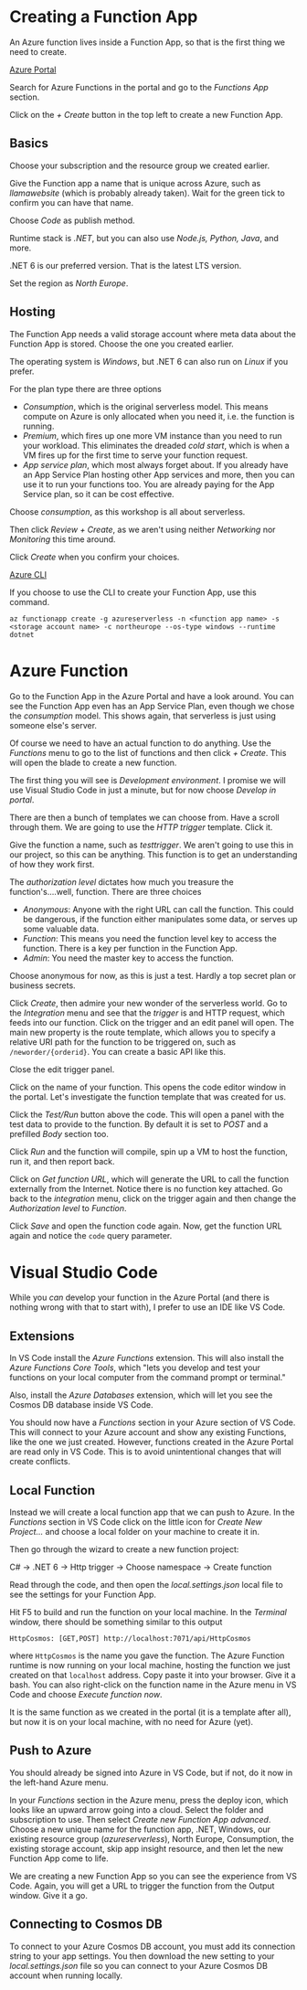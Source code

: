 # Creating a Function App

An Azure function lives inside a Function App, so that is the first thing we need to create. 

<u>Azure Portal</u>

Search for Azure Functions in the portal and go to the *Functions App* section. 

Click on the *+ Create* button in the top left to create a new Function App. 

## Basics

Choose your subscription and the resource group we created earlier. 

Give the Function app a name that is unique across Azure, such as *llamawebsite* (which is probably already taken). Wait for the green tick to confirm you can have that name.

Choose *Code* as publish method. 

Runtime stack is *.NET*, but you can also use *Node.js, Python, Java*, and more.

.NET 6 is our preferred version. That is the latest LTS version.

Set the region as *North Europe*.

## Hosting

The Function App needs a valid storage account where meta data about the Function App is stored. Choose the one you created earlier. 

The operating system is *Windows*, but .NET 6 can also run on *Linux* if you prefer. 

For the plan type there are three options

- *Consumption*, which is the original serverless model. This means compute on Azure is only allocated when you need it, i.e. the function is running.
- *Premium*, which fires up one more VM instance than you need to run your workload. This eliminates the dreaded *cold start*, which is when a VM fires up for the first time to serve your function request.
- *App service plan*, which most always forget about. If you already have an App Service Plan hosting other App services and more, then you can use it to run your functions too. You are already paying for the App Service plan, so it can be cost effective. 

Choose *consumption*, as this workshop is all about serverless. 

Then click *Review + Create*, as we aren't using neither *Networking* nor *Monitoring* this time around. 

Click *Create* when you confirm your choices. 



<u>Azure CLI</u>

If you choose to use the CLI to create your Function App, use this command. 

`az functionapp create -g azureserverless -n <function app name> -s <storage account name> -c northeurope --os-type windows --runtime dotnet `



# Azure Function

Go to the Function App in the Azure Portal and have a look around. You can see the Function App even has an App Service Plan, even though we chose the *consumption* model. This shows again, that serverless is just using someone else's server. 

Of course we need to have an actual function to do anything. Use the *Functions* menu to go to the list of functions and then click *+ Create*. This will open the blade to create a new function. 

The first thing you will see is *Development environment*. I promise we will use Visual Studio Code in just a minute, but for now choose *Develop in portal*. 

There are then a bunch of templates we can choose from. Have a scroll through them. We are going to use the *HTTP trigger* template. Click it. 

Give the function a name, such as *testtrigger*. We aren't going to use this in our project, so this can be anything. This function is to get an understanding of how they work first. 

The *authorization level* dictates how much you treasure the function's....well, function. There are three choices

- *Anonymous*: Anyone with the right URL can call the function. This could be dangerous, if the function either manipulates some data, or serves up some valuable data. 
- *Function*: This means you need the function level key to access the function. There is a key per function in the Function App.
- *Admin*: You need the master key to access the function. 

Choose anonymous for now, as this is just a test. Hardly a top secret plan or business secrets. 

Click *Create*, then admire your new wonder of the serverless world. Go to the *Integration* menu and see that the *trigger* is and HTTP request, which feeds into our function. Click on the trigger and an edit panel will open. The main new property is the route template, which allows you to specify a relative URI path for the function to be triggered on, such as `/neworder/{orderid}`. You can create a basic API like this.

Close the edit trigger panel.

Click on the name of your function. This opens the code editor window in the portal. Let's investigate the function template that was created for us.

Click the *Test/Run* button above the code. This will open a panel with the test data to provide to the function. By default it is set to *POST* and a prefilled *Body* section too. 

Click *Run* and the function will compile, spin up a VM to host the function, run it, and then report back.

Click on *Get function URL*, which will generate the URL to call the function externally from the Internet. Notice there is no function key attached. Go back to the *integration* menu, click on the trigger again and then change the *Authorization level* to *Function*. 

Click *Save* and open the function code again. Now, get the function URL again and notice the `code` query parameter. 

# Visual Studio Code

While you *can* develop your function in the Azure Portal (and there is nothing wrong with that to start with), I prefer to use an IDE like VS Code. 

## Extensions

In VS Code install the *Azure Functions* extension. This will also install the *Azure Functions Core Tools*, which "lets you develop and test your functions on your local computer from the command prompt or terminal." 

Also, install the *Azure Databases* extension, which will let you see the Cosmos DB database inside VS Code.

You should now have a *Functions* section in your Azure section of VS Code. This will connect to your Azure account and show any existing Functions, like the one we just created. However, functions created in the Azure Portal are read only in VS Code. This is to avoid unintentional changes that will create conflicts. 

## Local Function

Instead we will create a local function app that we can push to Azure. In the *Functions* section in VS Code click on the little icon for *Create New Project...* and choose a local folder on your machine to create it in.

Then go through the wizard to create a new function project:

C# -> .NET 6 -> Http trigger -> Choose namespace -> Create function

Read through the code, and then open the *local.settings.json* local file to see the settings for your Function App. 

Hit F5 to build and run the function on your local machine. In the *Terminal* window, there should be something similar to this output

`HttpCosmos: [GET,POST] http://localhost:7071/api/HttpCosmos`

where `HttpCosmos` is the name you gave the function. The Azure Function runtime is now running on your local machine, hosting the function we just created on that `localhost` address. Copy paste it into your browser. Give it a bash. You can also right-click on the function name in the Azure menu in VS Code and choose *Execute function now*. 

It is the same function as we created in the portal (it is a template after all), but now it is on your local machine, with no need for Azure (yet). 

## Push to Azure

You should already be signed into Azure in VS Code, but if not, do it now in the left-hand Azure menu.

In your *Functions* section in the Azure menu, press the deploy icon, which looks like an upward arrow going into a cloud. Select the folder and subscription to use. Then select *Create new Function App advanced*. Choose a new unique name for the function app, .NET, Windows, our existing resource group (*azureserverless*), North Europe, Consumption, the existing storage account, skip app insight resource, and then let the new Function App come to life.

We are creating a new Function App so you can see the experience from VS Code. Again, you will get a URL to trigger the function from the Output window. Give it a go. 

## Connecting to Cosmos DB

To connect to your Azure Cosmos DB account, you must add its connection string to your app settings. You then download the new setting to your *local.settings.json* file so you can connect to your Azure Cosmos DB account when running locally.

